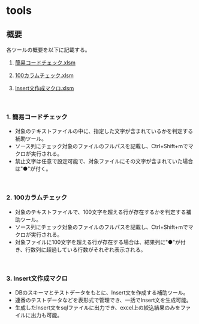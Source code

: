 # tools
## 概要
各ツールの概要を以下に記載する。

1. [簡易コードチェック.xlsm](https://github.com/katayama-pol/tools/tree/develop#1-簡易コードチェック)

2. [100カラムチェック.xlsm](https://github.com/katayama-pol/tools/tree/develop#2-100カラムチェック)

3. [Insert文作成マクロ.xlsm](https://github.com/katayama-pol/tools/tree/develop#3-Insert文作成マクロ)

<br />

### 1. 簡易コードチェック
* 対象のテキストファイルの中に、指定した文字が含まれているかを判定する補助ツール。
* ソース列にチェック対象のファイルのフルパスを記載し、Ctrl+Shift+mでマクロが実行される。
* 禁止文字は任意で設定可能で、対象ファイルにその文字が含まれていた場合は"●"が付く。

<br />

### 2. 100カラムチェック
* 対象のテキストファイルで、100文字を超える行が存在するかを判定する補助ツール。
* ソース列にチェック対象のファイルのフルパスを記載し、Ctrl+Shift+mでマクロが実行される。
* 対象ファイルに100文字を超える行が存在する場合は、結果列に"●"が付き、行数列に超過している行数がそれぞれ表示される。

<br />

### 3. Insert文作成マクロ
* DBのスキーマとテストデータをもとに、Insert文を作成する補助ツール。
* 連番のテストデータなどを表形式で管理でき、一括でInsert文を生成可能。
* 生成したInsert文をsqlファイルに出力でき、excel上の絞込結果のみをファイルに出力も可能。